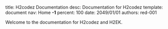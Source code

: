 title:      H2codez Documentation
desc:       Documentation for H2codez
template:   document
nav:        Home __-1__
percent:    100
date:       2049/01/01
authors:    red-001

Welcome to the documentation for H2codez and H2EK.